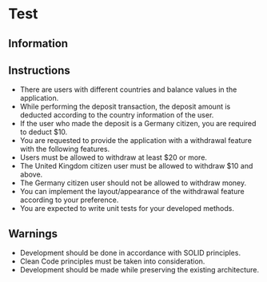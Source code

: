 # Test

## Information

## Instructions
- There are users with different countries and balance values in the application.
- While performing the deposit transaction, the deposit amount is deducted according to the country information of the user.
- If the user who made the deposit is a Germany citizen, you are required to deduct $10.
- You are requested to provide the application with a withdrawal feature with the following features.
- Users must be allowed to withdraw at least $20 or more.
- The United Kingdom citizen user must be allowed to withdraw $10 and above.
- The Germany citizen user should not be allowed to withdraw money.
- You can implement the layout/appearance of the withdrawal feature according to your preference.
- You are expected to write unit tests for your developed methods.

## Warnings
- Development should be done in accordance with SOLID principles.
- Clean Code principles must be taken into consideration.
- Development should be made while preserving the existing architecture.
